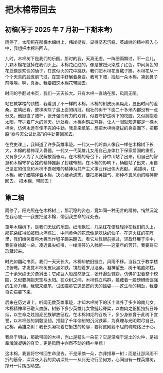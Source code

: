 # 把木棉带回去

## 初稿(写于 2025 年 7 月初一下期末考)

雨停了，太阳照在那棵木棉树上，伟岸挺拔，显得坚忍沉稳，英雄树的精神照入心中，我想把木棉带回去。

儿时，木棉树下是我们的乐园。那时的我，天真无虑。一阵细雨飘过，不一会儿，几颗木棉花就掉在我们头上。木棉花红红的，像是被烈火染成了红色，中间黄色的花蕊像是欢快的仙子，在这似火的花中跳跃。我们把木棉花当毽子踢，木棉花从一个个天真的脸庞前飞过，在空中舒展着身姿。我弯下腰，捡起一朵木棉，凑到鼻子前嗅嗅。啊，真香。我要把这木棉花带回去。

时间的手翻过书页，我们一天天长大。只有木棉一直站在那，风雨无阻。

站在教学楼的顶楼，我看到了不一样的木棉。木棉的树皮灰黑黝亮，显出时间的沧桑。定睛细看，整棵树除了最上面的树冠，粗壮的树干下面二十多米内都没有一点分叉。他挺直了腰杆，张开强而有力的双臂，似要守护这树下的校园，又似拥抱着太阳，守护着广大的蓝天。远处看，木棉树鹤立鸡群，让人一眼就知道那是一棵木棉树，仿佛永远有使不完的牛劲。我拿来纸笔，想把木棉树挺拔的身姿画下，把那股“欲与天公试比高”的牛劲带回家去。

在党史课上，我知道了许多英雄事迹。一代又一代岭南人像我一样在木棉树下长大，木棉的精神深入骨髓。一代又一代英雄儿女用自己身体扛下保家爱国的重担，又有多少人为了人民解放而奋斗。在木棉的号召下，孙中山站了出来，用自己的智慧和木棉守护百姓的精神推翻了封建帝制。在木棉的影响下，杨殷站了出来，用自己坚定的信念和木棉不畏艰难的精神为共产主义事业作出伟大贡献。
英雄树，红木棉。我仔细端详着木棉，决心继承遗志，要把那英雄气、那种不畏风雨的精神带回去。
把木棉，带回去！

## 第二稿

雨停了，阳光照在在木棉树上，那沉稳的姿态，竟如同一种无言的精神，悄然沉淀在我心底——我要把这木棉，带回我生命的深处去。

童年木棉树下，是我们无忧的乐园。细雨飘过，几朵红花便轻轻掉在我们的头上。那花朵红得如被烈火淬炼过，中间黄色的花蕊像是欢快的仙子。在这火红的花阵里，我们嬉笑着将木棉当作毽子踢来踢去。看它从我眼前掠过，轻盈舒展于空中，我俯身拾起一朵，凑近鼻尖细嗅，一缕清芬沁入肺腑——这童年的芳菲，我要将它珍藏起来。

时光如翻动书页，我们一天天长大，木棉却依旧挺立，风雨不移。当我立于教学楼顶俯瞰，才发觉木棉树皮灰黑如铁，镌刻着岁月沧桑。凝神望去，树干笔直如柱，二十余米绝无旁逸斜出；它如巨人般昂然挺立，张开遒劲臂膀，仿佛护卫着整个校园，又似要拥抱天空与太阳。在众树之间，木棉鹤立鸡群，蕴藏着一股磅礴而倔强的生命力量。我取来纸笔，试图描摹它这昂首向天的雄姿——这生命的韧劲，我要将它描摹下来。

后来在历史课上，听闻无数英雄事迹，才知木棉树下的沃土滋养了多少岭南儿女。木棉精神早已融入血脉，树影下多少英雄儿女曾挺起脊梁，以血肉之躯抵挡抗日烽烟，以生命之烛照亮民族解放征程。在木棉如炬的召唤下，多少身影曾于此树下宣誓，以木棉般的刚毅坚韧，推翻了千年帝制的沉沉铁幕，为真理与光明燃尽自己。红棉，英雄之树！我长久凝视着它挺拔的轮廓，要将这刚毅不屈的魂魄铭记于心。

我终于明白，那欲带回的木棉，岂止是枝头一朵花？它是深埋于泥土的火种，是祖辈魂魄凝铸的脊梁，更是风雨中岿然不动的精神坐标！

这木棉，我要将它带回生命里去，不是采摘一朵，亦非描摹一树；而是让那风雨不折的筋骨，深深长入我的灵魂深处——从此无论行至何方，心间自有一棵英雄树，撑开一片朗朗晴空。

